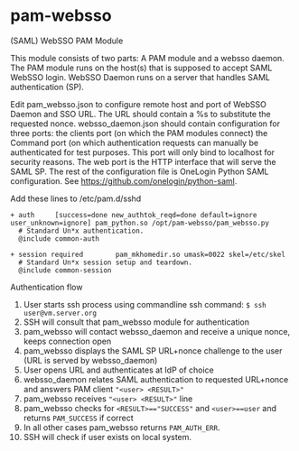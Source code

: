 # pam-websso
(SAML) WebSSO PAM Module

This module consists of two parts: A PAM module and a websso daemon.
The PAM module runs on the host(s) that is supposed to accept SAML WebSSO login.
WebSSO Daemon runs on a server that handles SAML authentication (SP).

Edit pam_websso.json to configure remote host and port of WebSSO Daemon and SSO URL. The URL should contain a %s to substitute the requested nonce.
websso_daemon.json should contain configuration for three ports: the clients port (on which the PAM modules connect) the Command port (on which authentication
requests can manually be authenticated for test purposes. This port will only bind to localhost for security reasons. The web port is the HTTP interface
that will serve the SAML SP. The rest of the configuration file is OneLogin Python SAML configuration. See https://github.com/onelogin/python-saml.

Add these lines to /etc/pam.d/sshd

```
+ auth     [success=done new_authtok_reqd=done default=ignore user_unknown=ignore] pam_python.so /opt/pam-websso/pam_websso.py
  # Standard Un*x authentication.
  @include common-auth

+ session required        pam_mkhomedir.so umask=0022 skel=/etc/skel
  # Standard Un*x session setup and teardown.
  @include common-session
```

Authentication flow

1. User starts ssh process using commandline ssh command:
```$ ssh user@vm.server.org```
2. SSH will consult that pam_websso module for authentication
3. pam_websso will contact websso_daemon and receive a unique nonce, keeps connection open
4. pam_websso displays the SAML SP URL+nonce challenge to the user (URL is served by websso_daemon)
5. User opens URL and authenticates at IdP of choice
6. websso_daemon relates SAML authentication to requested URL+nonce and answers PAM client ```"<user> <RESULT>"```
7. pam_websso receives ```"<user> <RESULT>"``` line
8. pam_websso checks for ```<RESULT>=="SUCCESS"``` and ```<user>==user``` and returns ```PAM_SUCCESS``` if correct
9. In all other cases pam_websso returns ```PAM_AUTH_ERR```.
10. SSH will check if user exists on local system.
